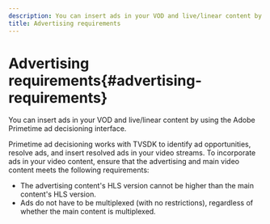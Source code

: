 ```yaml
---
description: You can insert ads in your VOD and live/linear content by using the Adobe Primetime ad decisioning interface.
title: Advertising requirements
---
```


# Advertising requirements{#advertising-requirements}

You can insert ads in your VOD and live/linear content by using the Adobe Primetime ad decisioning interface.

<!--<a id="section_4889E0ED7A4241D98E61AD6C846B84B6"></a>-->

Primetime ad decisioning works with TVSDK to identify ad opportunities, resolve ads, and insert resolved ads in your video streams. 
To incorporate ads in your video content, ensure that the advertising and main video content meets the following requirements:

* The advertising content's HLS version cannot be higher than the main content's HLS version. 
* Ads do not have to be multiplexed (with no restrictions), regardless of whether the main content is multiplexed.

